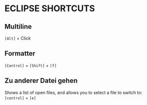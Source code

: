 # ECLIPSE SHORTCUTS

## Multiline

`[Alt]` + Click

## Formatter

`[Control]` + `[Shift]` + `[f]`

## Zu anderer Datei gehen

Shows a list of open files, and allows you to select a file to switch to:
`[control]` + `[e]`
